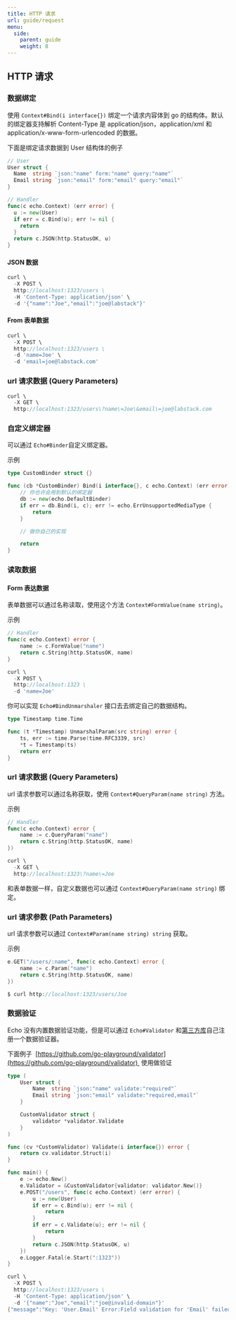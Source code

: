 ```yaml
---
title: HTTP 请求
url: guide/request
menu:
  side:
    parent: guide
    weight: 8
---
```


## HTTP 请求

### 数据绑定

使用 `Context#Bind(i interface{})` 绑定一个请求内容体到 go 的结构体。默认的绑定器支持解析 Content-Type 是 application/json，application/xml 和 application/x-www-form-urlencoded 的数据。

下面是绑定请求数据到 User 结构体的例子

```go
// User
User struct {
  Name  string `json:"name" form:"name" query:"name"`
  Email string `json:"email" form:"email" query:"email"`
}
```

```go
// Handler
func(c echo.Context) (err error) {
  u := new(User)
  if err = c.Bind(u); err != nil {
    return
  }
  return c.JSON(http.StatusOK, u)
}
```

#### JSON 数据

```go
curl \
  -X POST \
  http://localhost:1323/users \
  -H 'Content-Type: application/json' \
  -d '{"name":"Joe","email":"joe@labstack"}'
```

#### From 表单数据

```go
curl \
  -X POST \
  http://localhost:1323/users \
  -d 'name=Joe' \
  -d 'email=joe@labstack.com'
```

### url 请求数据 (Query Parameters)

```go
curl \
  -X GET \
  http://localhost:1323/users\?name\=Joe\&email\=joe@labstack.com
```

### 自定义绑定器

可以通过 `Echo#Binder`自定义绑定器。

示例

```go
type CustomBinder struct {}

func (cb *CustomBinder) Bind(i interface{}, c echo.Context) (err error) {
	// 你也许会用到默认的绑定器
	db := new(echo.DefaultBinder)
	if err = db.Bind(i, c); err != echo.ErrUnsupportedMediaType {
		return
	}

	// 做你自己的实现

	return
}
```

### 读取数据

#### Form 表达数据

表单数据可以通过名称读取，使用这个方法 `Context#FormValue(name string)`。

示例

```go
// Handler
func(c echo.Context) error {
	name := c.FormValue("name")
	return c.String(http.StatusOK, name)
}
```

```go
curl \
  -X POST \
  http://localhost:1323 \
  -d 'name=Joe'
```

你可以实现 `Echo#BindUnmarshaler` 接口去去绑定自己的数据结构。

```go
type Timestamp time.Time

func (t *Timestamp) UnmarshalParam(src string) error {
	ts, err := time.Parse(time.RFC3339, src)
	*t = Timestamp(ts)
	return err
}
```

### url 请求数据 (Query Parameters)

url 请求参数可以通过名称获取，使用 `Context#QueryParam(name string)` 方法。

示例

```go
// Handler
func(c echo.Context) error {
	name := c.QueryParam("name")
	return c.String(http.StatusOK, name)
})
```

```go
curl \
  -X GET \
  http://localhost:1323\?name\=Joe
```

和表单数据一样，自定义数据也可以通过 `Context#QueryParam(name string)` 绑定。

### url 请求参数 (Path Parameters)

url 请求参数可以通过 `Context#Param(name string) string` 获取。

示例

```go
e.GET("/users/:name", func(c echo.Context) error {
	name := c.Param("name")
	return c.String(http.StatusOK, name)
})
```

```go
$ curl http://localhost:1323/users/Joe
```

### 数据验证

Echo 没有内置数据验证功能，但是可以通过 `Echo#Validator` 和[第三方库](https://github.com/avelino/awesome-go#validation)自己注册一个数据验证器。

下面例子  [https://github.com/go-playground/validator](https://github.com/go-playground/validator)  使用做验证

```go
type (
	User struct {
		Name  string `json:"name" validate:"required"`
		Email string `json:"email" validate:"required,email"`
	}

	CustomValidator struct {
		validator *validator.Validate
	}
)

func (cv *CustomValidator) Validate(i interface{}) error {
	return cv.validator.Struct(i)
}

func main() {
	e := echo.New()
	e.Validator = &CustomValidator{validator: validator.New()}
	e.POST("/users", func(c echo.Context) (err error) {
		u := new(User)
		if err = c.Bind(u); err != nil {
			return
		}
		if err = c.Validate(u); err != nil {
			return
		}
		return c.JSON(http.StatusOK, u)
	})
	e.Logger.Fatal(e.Start(":1323"))
}
```

```go
curl \
  -X POST \
  http://localhost:1323/users \
  -H 'Content-Type: application/json' \
  -d '{"name":"Joe","email":"joe@invalid-domain"}'
{"message":"Key: 'User.Email' Error:Field validation for 'Email' failed on the 'email' tag"}
```

